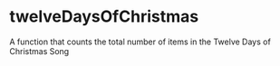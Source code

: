 # twelveDaysOfChristmas
A function that counts the total number of items in the Twelve Days of Christmas Song
